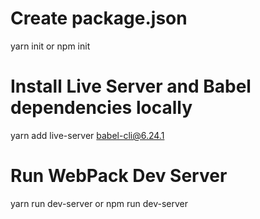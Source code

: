 # Create package.json

  yarn init
  or
  npm init

# Install Live Server and Babel dependencies locally

  yarn add live-server babel-cli@6.24.1

# Run WebPack Dev Server

  yarn run dev-server
  or
  npm run dev-server







